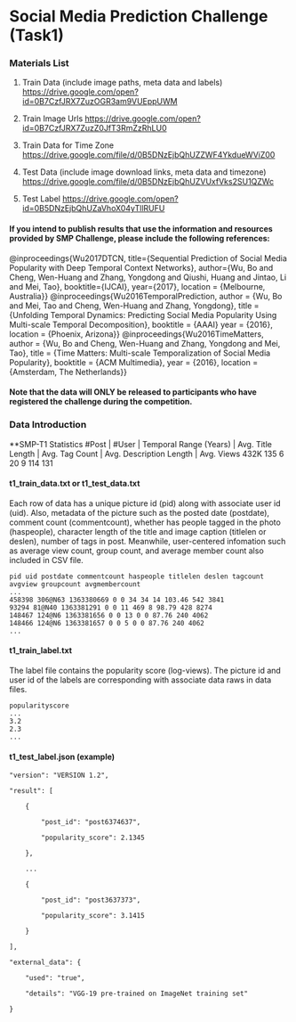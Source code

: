 # Social Media Prediction Challenge (Task1)

### Materials List
 1. Train Data (include image paths, meta data and labels)
    https://drive.google.com/open?id=0B7CzfJRX7ZuzOGR3am9VUEppUWM


 2. Train Image Urls
   https://drive.google.com/open?id=0B7CzfJRX7ZuzZ0JfT3RmZzRhLU0

 3. Train Data for Time Zone
   https://drive.google.com/file/d/0B5DNzEjbQhUZZWF4YkdueWViZ00
   
 4. Test Data (include image download links, meta data and timezone) 
   https://drive.google.com/file/d/0B5DNzEjbQhUZVUxfVks2SU1QZWc
 
 5. Test Label
   https://drive.google.com/open?id=0B5DNzEjbQhUZaVhoX04yTllRUFU


#### If you intend to publish results that use the information and resources provided by SMP Challenge, please include the following references:

@inproceedings{Wu2017DTCN,
  title={Sequential Prediction of Social Media Popularity with Deep Temporal Context Networks},
  author={Wu, Bo and Cheng, Wen-Huang and Zhang, Yongdong and Qiushi, Huang and Jintao, Li and Mei, Tao},
  booktitle={IJCAI},
  year={2017},
  location = {Melbourne, Australia}}
@inproceedings{Wu2016TemporalPrediction,
  author = {Wu, Bo and Mei, Tao and Cheng, Wen-Huang and Zhang, Yongdong},
  title = {Unfolding Temporal Dynamics: Predicting Social Media Popularity Using Multi-scale Temporal Decomposition},
  booktitle = {AAAI}
  year = {2016},
  location = {Phoenix, Arizona}}
@inproceedings{Wu2016TimeMatters,
  author = {Wu, Bo and Cheng, Wen-Huang and Zhang, Yongdong and Mei, Tao},
  title = {Time Matters: Multi-scale Temporalization of Social Media Popularity},
  booktitle = {ACM Multimedia},
  year = {2016},
  location = {Amsterdam, The Netherlands}}
  
#### Note that the data will ONLY be released to participants who have registered the challenge during the competition.
  
### Data Introduction
**SMP-T1 Statistics
#Post	| #User	| Temporal Range (Years)	| Avg. Title Length	| Avg. Tag Count	| Avg. Description Length |	Avg. Views
432K	    135	          6	                      20	                  9	                 114	                131

#### t1_train_data.txt or t1_test_data.txt

Each row of data has a unique picture id (pid) along with associate user id (uid). Also, metadata of the picture such as the posted date (postdate), comment count (commentcount), whether has people tagged in the photo (haspeople), character length of the title and image caption (titlelen or deslen), number of tags in post. Meanwhile, user-centered infomation such as average view count, group count, and average member count also included in CSV file.

```
pid uid postdate commentcount haspeople titlelen deslen tagcount avgview groupcount avgmembercount
...
458398 306@N63 1363380669 0 0 34 34 14 103.46 542 3841
93294 81@N40 1363381291 0 0 11 469 8 98.79 428 8274
148467 124@N6 1363381656 0 0 13 0 0 87.76 240 4062
148466 124@N6 1363381657 0 0 5 0 0 87.76 240 4062
...
```


#### t1_train_label.txt

The label file contains the popularity score (log-views). The picture id and user id of the labels are corresponding with associate data raws in data files.
```
popularityscore
...
3.2
2.3
...
```

#### t1_test_label.json (example)

    "version": "VERSION 1.2",
    
    "result": [
    
        {
        
            "post_id": "post6374637",
            
            "popularity_score": 2.1345
            
        },
        
        ...
        
        {
        
            "post_id": "post3637373",
            
            "popularity_score": 3.1415
            
        }
        
    ],
    
    "external_data": {
    
        "used": "true",
        
        "details": "VGG-19 pre-trained on ImageNet training set"
        
    }
    

